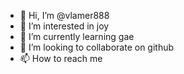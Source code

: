 - 👋 Hi, I’m @vlamer888
- 👀 I’m interested in joy
- 🌱 I’m currently learning gae
- 💞️ I’m looking to collaborate on github
- 📫 How to reach me

<!---
vlamer888/vlamer888 is a ✨ special ✨ repository because its `README.md` (this file) appears on your GitHub profile.
You can click the Preview link to take a look at your changes.
--->
